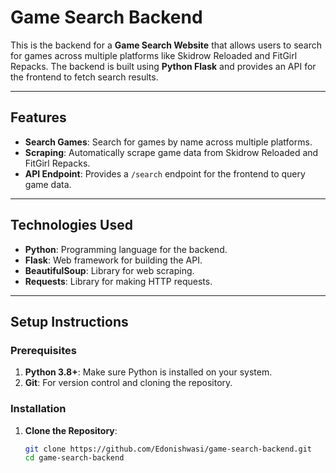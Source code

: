 # Game Search Backend

This is the backend for a **Game Search Website** that allows users to search for games across multiple platforms like Skidrow Reloaded and FitGirl Repacks. The backend is built using **Python Flask** and provides an API for the frontend to fetch search results.

---

## Features

- **Search Games**: Search for games by name across multiple platforms.
- **Scraping**: Automatically scrape game data from Skidrow Reloaded and FitGirl Repacks.
- **API Endpoint**: Provides a `/search` endpoint for the frontend to query game data.

---

## Technologies Used

- **Python**: Programming language for the backend.
- **Flask**: Web framework for building the API.
- **BeautifulSoup**: Library for web scraping.
- **Requests**: Library for making HTTP requests.

---

## Setup Instructions

### Prerequisites

1. **Python 3.8+**: Make sure Python is installed on your system.
2. **Git**: For version control and cloning the repository.

### Installation

1. **Clone the Repository**:
   ```bash
   git clone https://github.com/Edonishwasi/game-search-backend.git
   cd game-search-backend